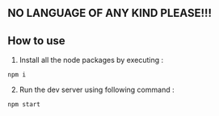 ## NO LANGUAGE OF ANY KIND PLEASE!!!

## How to use

1. Install all the node packages by executing :

`npm i`

2. Run the dev server using following command :

`npm start`